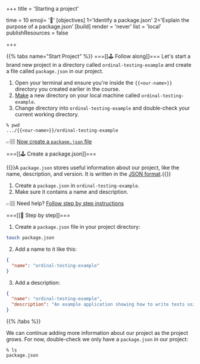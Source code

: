 +++
title = 'Starting a project'

time = 10
emoji= '🎒'
[objectives]
    1='Identify a package.json'
    2='Explain the purpose of a package.json'
[build]
  render = 'never'
  list = 'local'
  publishResources = false

+++

{{% tabs name="Start Project" %}}
===[[🕹️ Follow along]]===
Let's start a brand new project in a directory called `ordinal-testing-example` and create a file called `package.json` in our project.

1. Open your terminal and ensure you're inside the `{{<our-name>}}` directory you created earlier in the course.
1. [Make](https://man7.org/linux/man-pages/man1/mkdir.1.html) a new directory on your local machine called `ordinal-testing-example`.
1. Change directory into `ordinal-testing-example` and double-check your current working directory.

```console
% pwd
.../{{<our-name>}}/ordinal-testing-example
```

👉🏽 [Now create a `package.json` file](#start-project-1)

===[[🕹️ Create a package.json]]===

{{<note type="tip" title="Package">}}A `package.json` stores useful information about our project, like the name, description, and version. It is written in the [JSON format](https://developer.mozilla.org/en-US/docs/Learn/JavaScript/Objects/JSON).{{</note>}}

1. Create a `package.json` in `ordinal-testing-example`.
1. Make sure it contains a name and description.

👉🏽 Need help? [Follow step by step instructions](#start-project-2)

===[[👣 Step by step]]===

1. Create a `package.json` file in your project directory:

```zsh
touch package.json
```

2. Add a name to it like this:

```json
{
  "name": "ordinal-testing-example"
}
```

3. Add a description:

```json
{
  "name": "ordinal-testing-example",
  "description": "An example application showing how to write tests using the jest framework"
}
```

{{% /tabs %}}

We can continue adding more information about our project as the project grows. For now, double-check we only have a `package.json` in our project:

```console
% ls
package.json
```

